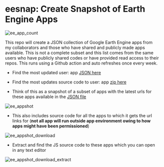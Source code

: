 # eesnap: Create Snapshot of Earth Engine Apps

![ee_app_count](https://img.shields.io/endpoint?url=https://gist.githubusercontent.com/samapriya/6b74344d1e99aec6cce2aacb088aa34b/raw/eeapps.json)

This repo will create a JSON collection of Google Earth Engine apps from my collaborators and those who have shared and publicly made apps available. This is not a complete subset and this list comes from the same users who have publicly shared codes or have provided read access to their repos. This runs using a Github action and auto refreshes once every week. 

* Find the most updated user: app [JSON here](https://raw.githubusercontent.com/samapriya/ee-appshot/main/app_urls.json)

* Find the most updates source code to user: app [zip here](https://github.com/samapriya/ee-appshot/raw/main/ee-appshot.zip)

* Think of this as a snapshot of a subset of apps with the latest urls for these apps available in the [JSON file](https://raw.githubusercontent.com/samapriya/ee-appshot/main/app_urls.json)

![ee_appshot](https://user-images.githubusercontent.com/6677629/142363013-f91f8299-499c-4ebf-b5e8-34794f93a466.gif)

* This also includes source code for all the apps to which it gets the url links for (**not all app will run outside app environment owing to how apps might have been permissioned**)

![ee_appshot_download](https://user-images.githubusercontent.com/6677629/142363520-6e81f988-a140-4671-bf7b-88f0c60220c0.gif)

* Extract and find the JS source code to these apps which you can open in any text editor

![ee_appshot_download_extract](https://user-images.githubusercontent.com/6677629/142363529-a45babbb-f46a-4a0a-9932-47d437e93a4c.gif)
